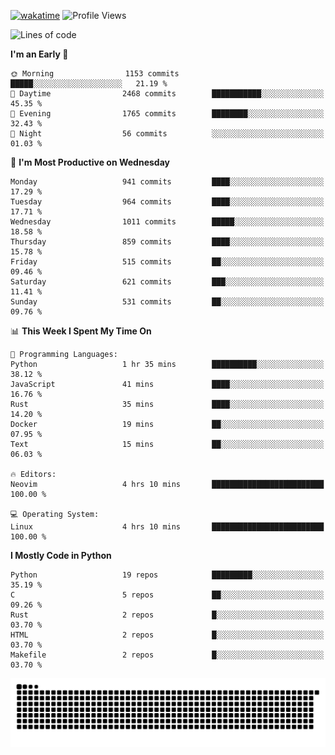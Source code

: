 [![wakatime](https://wakatime.com/badge/user/b920b284-3cde-4cd4-b72e-f7f22d050b16.svg)](https://wakatime.com/@b920b284-3cde-4cd4-b72e-f7f22d050b16)
![Profile Views](http://img.shields.io/badge/Profile%20Views-4586-blue)
<!--START_SECTION:waka-->
![Lines of code](https://img.shields.io/badge/From%20Hello%20World%20I%27ve%20Written-5.2%20million%20lines%20of%20code-blue)

**I'm an Early 🐤** 

```text
🌞 Morning                1153 commits        █████░░░░░░░░░░░░░░░░░░░░   21.19 % 
🌆 Daytime                2468 commits        ███████████░░░░░░░░░░░░░░   45.35 % 
🌃 Evening                1765 commits        ████████░░░░░░░░░░░░░░░░░   32.43 % 
🌙 Night                  56 commits          ░░░░░░░░░░░░░░░░░░░░░░░░░   01.03 % 
```
📅 **I'm Most Productive on Wednesday** 

```text
Monday                   941 commits         ████░░░░░░░░░░░░░░░░░░░░░   17.29 % 
Tuesday                  964 commits         ████░░░░░░░░░░░░░░░░░░░░░   17.71 % 
Wednesday                1011 commits        █████░░░░░░░░░░░░░░░░░░░░   18.58 % 
Thursday                 859 commits         ████░░░░░░░░░░░░░░░░░░░░░   15.78 % 
Friday                   515 commits         ██░░░░░░░░░░░░░░░░░░░░░░░   09.46 % 
Saturday                 621 commits         ███░░░░░░░░░░░░░░░░░░░░░░   11.41 % 
Sunday                   531 commits         ██░░░░░░░░░░░░░░░░░░░░░░░   09.76 % 
```


📊 **This Week I Spent My Time On** 

```text
💬 Programming Languages: 
Python                   1 hr 35 mins        ██████████░░░░░░░░░░░░░░░   38.12 % 
JavaScript               41 mins             ████░░░░░░░░░░░░░░░░░░░░░   16.76 % 
Rust                     35 mins             ████░░░░░░░░░░░░░░░░░░░░░   14.20 % 
Docker                   19 mins             ██░░░░░░░░░░░░░░░░░░░░░░░   07.95 % 
Text                     15 mins             ██░░░░░░░░░░░░░░░░░░░░░░░   06.03 % 

🔥 Editors: 
Neovim                   4 hrs 10 mins       █████████████████████████   100.00 % 

💻 Operating System: 
Linux                    4 hrs 10 mins       █████████████████████████   100.00 % 
```

**I Mostly Code in Python** 

```text
Python                   19 repos            █████████░░░░░░░░░░░░░░░░   35.19 % 
C                        5 repos             ██░░░░░░░░░░░░░░░░░░░░░░░   09.26 % 
Rust                     2 repos             █░░░░░░░░░░░░░░░░░░░░░░░░   03.70 % 
HTML                     2 repos             █░░░░░░░░░░░░░░░░░░░░░░░░   03.70 % 
Makefile                 2 repos             █░░░░░░░░░░░░░░░░░░░░░░░░   03.70 % 
```




<!--END_SECTION:waka-->
![Snake animation](https://raw.githubusercontent.com/timmypidashev/timmypidashev/main/commits.svg)
